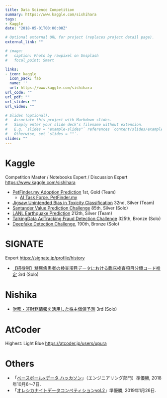 ```yaml
---
title: Data Science Competition
summary: https://www.kaggle.com/sishihara
tags:
- Kaggle
date: "2018-05-01T00:00:00Z"

# Optional external URL for project (replaces project detail page).
external_link: ""

# image:
#   caption: Photo by rawpixel on Unsplash
#   focal_point: Smart

links:
- icon: kaggle
  icon_pack: fab
  name: ''
  url: https://www.kaggle.com/sishihara
url_code: ""
url_pdf: ""
url_slides: ""
url_video: ""

# Slides (optional).
#   Associate this project with Markdown slides.
#   Simply enter your slide deck's filename without extension.
#   E.g. `slides = "example-slides"` references `content/slides/example-slides.md`.
#   Otherwise, set `slides = ""`.
slides: ""
---
```


# Kaggle

Competition Master / Notebooks Expert / Discussion Expert
https://www.kaggle.com/sishihara

- [PetFinder.my Adoption Prediction](https://www.kaggle.com/c/petfinder-adoption-prediction) 1st, Gold (Team)
  - [AI Task Force, PetFinder.my](https://www.petfinder.my/ai_taskforce.htm)
- [Jigsaw Unintended Bias in Toxicity Classification](https://www.kaggle.com/c/jigsaw-unintended-bias-in-toxicity-classification) 32nd, Silver (Team)
- [Santander Value Prediction Challenge](https://www.kaggle.com/c/santander-value-prediction-challenge) 85th, Silver (Solo)
- [LANL Earthquake Prediction](https://www.kaggle.com/c/LANL-Earthquake-Prediction) 212th, Silver (Team)
- [TalkingData AdTracking Fraud Detection Challenge](https://www.kaggle.com/c/talkingdata-adtracking-fraud-detection) 325th, Bronze (Solo)
- [Deepfake Detection Challenge](https://www.kaggle.com/c/deepfake-detection-challenge), 190th, Bronze (Solo)

# SIGNATE

Expert
https://signate.jp/profile/history

- [【招待制】糖尿病患者の検査項目データにおける臨床検査項目分類コード推定](https://signate.jp/competitions/158) 3rd (Solo)

# Nishika

- [財務・非財務情報を活用した株主価値予測](https://www.nishika.com/competitions/4/summary) 3rd (Solo)

# AtCoder

Highest: Light Blue
https://atcoder.jp/users/upura

# Others

- 「[ベースボール×データ ハッカソン](https://upura.hatenablog.com/entry/2018/10/07/222150)」（エンジニアリング部門）準優勝, 2018年10月6〜7日.
- 「[オレシカナイトデータコンペティションvol.2](https://upura.hatenablog.com/entry/2019/01/29/200000)」準優勝, 2019年1月26日.
